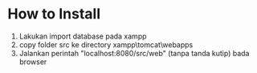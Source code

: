 How to Install
===============
1. Lakukan import database pada xampp
2. copy folder src ke directory xampp\tomcat\webapps
3. Jalankan perintah "localhost:8080/src/web" (tanpa tanda kutip) bada browser